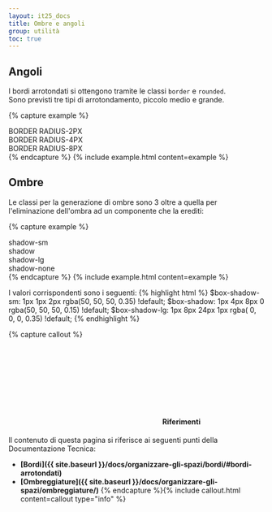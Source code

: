 ```yaml
---
layout: it25_docs
title: Ombre e angoli
group: utilità
toc: true
---
```



## Angoli
I bordi arrotondati si ottengono tramite le classi `border` e `rounded`.  
Sono previsti tre tipi di arrotondamento, piccolo medio e grande.

{% capture example %}
<div class="border border-dark rounded-sm p-3 mb-3">BORDER RADIUS-2PX</div>
<div class="border border-dark rounded    p-3 mb-3">BORDER RADIUS-4PX</div>
<div class="border border-dark rounded-lg p-3 mb-3">BORDER RADIUS-8PX</div>
{% endcapture %}
{% include example.html content=example %}


## Ombre
Le classi per la generazione di ombre sono 3 oltre a quella per l'eliminazione dell'ombra ad un componente che la erediti:

{% capture example %}
<div class="shadow-sm   p-3 mb-5">shadow-sm</div>
<div class="shadow      p-3 mb-5">shadow</div>
<div class="shadow-lg   p-3 mb-5">shadow-lg</div>
<div class="shadow-none p-3 mb-5 border">shadow-none</div>
{% endcapture %}
{% include example.html content=example %}

I valori corrispondenti sono i seguenti:
{% highlight html %}
$box-shadow-sm: 1px 1px  2px     rgba(50, 50, 50, 0.35) !default;
$box-shadow:    1px 4px  8px 0   rgba(50, 50, 50, 0.15) !default;
$box-shadow-lg: 1px 8px 24px 1px rgba( 0,  0,  0, 0.35) !default;
{% endhighlight %}

{% capture callout %}
####  <svg class="icon icon-info icon-lg"><use xlink:href="{{ site.baseurl }}/dist/svg/sprite.svg#it-info-circle"></use></svg> Riferimenti
Il contenuto di questa pagina si riferisce ai seguenti punti della Documentazione Tecnica:
- **[Bordi]({{ site.baseurl }}/docs/organizzare-gli-spazi/bordi/#bordi-arrotondati)**
- **[Ombreggiature]({{ site.baseurl }}/docs/organizzare-gli-spazi/ombreggiature/)**
{% endcapture %}{% include callout.html content=callout type="info" %}
